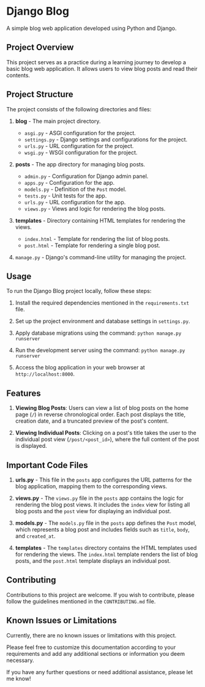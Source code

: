 # Django Blog

A simple blog web application developed using Python and Django.

## Project Overview

This project serves as a practice during a learning journey to develop a basic blog web application. It allows users to view blog posts and read their contents.

## Project Structure

The project consists of the following directories and files:

1. **blog** - The main project directory.
   - `asgi.py` - ASGI configuration for the project.
   - `settings.py` - Django settings and configurations for the project.
   - `urls.py` - URL configuration for the project.
   - `wsgi.py` - WSGI configuration for the project.

2. **posts** - The app directory for managing blog posts.
   - `admin.py` - Configuration for Django admin panel.
   - `apps.py` - Configuration for the app.
   - `models.py` - Definition of the `Post` model.
   - `tests.py` - Unit tests for the app.
   - `urls.py` - URL configuration for the app.
   - `views.py` - Views and logic for rendering the blog posts.

3. **templates** - Directory containing HTML templates for rendering the views.
   - `index.html` - Template for rendering the list of blog posts.
   - `post.html` - Template for rendering a single blog post.

4. `manage.py` - Django's command-line utility for managing the project.

## Usage

To run the Django Blog project locally, follow these steps:

1. Install the required dependencies mentioned in the `requirements.txt` file.

2. Set up the project environment and database settings in `settings.py`.

3. Apply database migrations using the command: `python manage.py runserver`

4. Run the development server using the command: `python manage.py runserver`

5. Access the blog application in your web browser at `http://localhost:8000`.

## Features

1. **Viewing Blog Posts**: Users can view a list of blog posts on the home page (`/`) in reverse chronological order. Each post displays the title, creation date, and a truncated preview of the post's content.

2. **Viewing Individual Posts**: Clicking on a post's title takes the user to the individual post view (`/post/<post_id>`), where the full content of the post is displayed.

## Important Code Files

1. **urls.py** - This file in the `posts` app configures the URL patterns for the blog application, mapping them to the corresponding views.

2. **views.py** - The `views.py` file in the `posts` app contains the logic for rendering the blog post views. It includes the `index` view for listing all blog posts and the `post` view for displaying an individual post.

3. **models.py** - The `models.py` file in the `posts` app defines the `Post` model, which represents a blog post and includes fields such as `title`, `body`, and `created_at`.

4. **templates** - The `templates` directory contains the HTML templates used for rendering the views. The `index.html` template renders the list of blog posts, and the `post.html` template displays an individual post.

## Contributing

Contributions to this project are welcome. If you wish to contribute, please follow the guidelines mentioned in the `CONTRIBUTING.md` file.

## Known Issues or Limitations

Currently, there are no known issues or limitations with this project.

Please feel free to customize this documentation according to your requirements and add any additional sections or information you deem necessary.

If you have any further questions or need additional assistance, please let me know!

   
